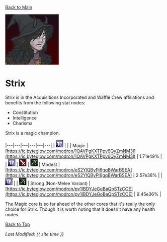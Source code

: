[Back to Main](index.md)

![Strix Portrait](images/portraits/strix.png)

# Strix

Strix is in the Acquisitions Incorporated and Waffle Crew affiliations and benefits from the following stat nodes:

* Constitution
* Intelligence
* Charisma

Strix is a magic champion.

|---|---|---|---|---|---|
| ![Magic Icon](images/magic.png) |   |   | Magic | [https://ic.byteglow.com/modron/1QAVPgKXTPpv6QyZmNM3l](https://ic.byteglow.com/modron/1QAVPgKXTPpv6QyZmNM3l) | 1.71e49% |
| ![Magic Icon](images/magic.png) | ![Melee Icon](images/melee.png) | ![Ranged Icon](images/ranged.png) | Modest | [https://ic.byteglow.com/modron/eS2YlQByPi6gqBWarBSEA](https://ic.byteglow.com/modron/eS2YlQByPi6gqBWarBSEA) | 2.57e38% |
| ![Magic Icon](images/magic.png) |   | ![Ranged Icon](images/ranged.png) | Strong (Non-Melee Variant) | [https://ic.byteglow.com/modron/pv1IBDYJeGoBaQpSTzCOE](https://ic.byteglow.com/modron/pv1IBDYJeGoBaQpSTzCOE) | 9.45e36% |

The Magic core is so far ahead of the other cores that it's really the only choice for Strix. Though it is worth noting that it doesn't have any health nodes.

[Back to Top](#top)

*Last Modified: {{ site.time }}*